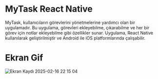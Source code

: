 # MyTask React Native

MyTask, kullanıcıların görevlerini yönetmelerine yardımcı olan bir uygulamadır. Bu uygulama, görevleri ekleyebilme, çıkarabilme ve her bir görev için notlar ekleyebilme gibi özellikler sunar. Uygulama, React Native kullanılarak geliştirilmiştir ve Android ile iOS platformlarında çalışabilir.

# Ekran Gif
![Ekran Kaydı 2025-02-16 22 15 04](https://github.com/user-attachments/assets/f9e09059-f557-4992-b0de-e4b66d78315f)
